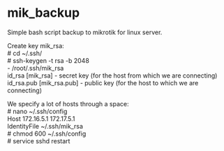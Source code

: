 # mik_backup
Simple bash script backup to mikrotik for linux server.

<p>Create key mik_rsa:<br />
# cd ~/.ssh/<br />
# ssh-keygen -t rsa -b 2048<br />
- /root/.ssh/mik_rsa<br />
id_rsa [mik_rsa] - secret key (for the host from which we are connecting)<br />
id_rsa.pub [mik_rsa.pub] - public key (for the host to which we are connecting)</p>

<p>We specify a lot of hosts through a space:<br />
# nano ~/.ssh/config<br />
Host 172.16.5.1 172.17.5.1<br />
IdentityFile ~/.ssh/mik_rsa<br />
# chmod 600 ~/.ssh/config<br />
# service sshd restart</p>
